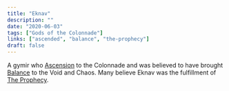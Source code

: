 ```yaml
---
title: "Eknav"
description: ""
date: "2020-06-03"
tags: ["Gods of the Colonnade"]
links: ["ascended", "balance", "the-prophecy"]
draft: false
---
```


A gymir who [Ascension](/notes/ascended/) to the Colonnade and was believed to have brought [Balance](/notes/balance/) to the Void and Chaos.  Many believe Eknav was the fulfillment of [The Prophecy](/notes/the-prophecy/).
